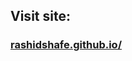 <h2>Visit site:</h2>
<h3><a href="https://rashidshafe.github.io/" target="_blank">rashidshafe.github.io/</a></h3>
